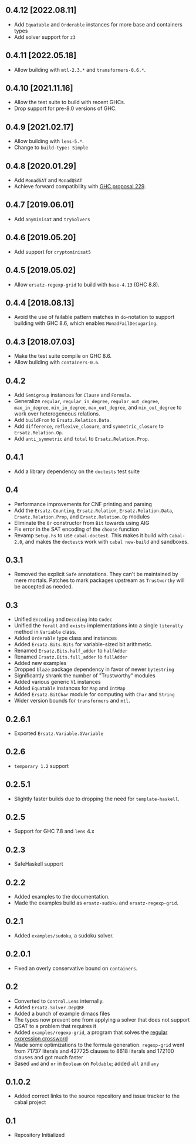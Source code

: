 0.4.12 [2022.08.11]
-------------------
* Add `Equatable` and `Orderable` instances for more base and containers types
* Add solver support for `z3`

0.4.11 [2022.05.18]
-------------------
* Allow building with `mtl-2.3.*` and `transformers-0.6.*`.

0.4.10 [2021.11.16]
-------------------
* Allow the test suite to build with recent GHCs.
* Drop support for pre-8.0 versions of GHC.

0.4.9 [2021.02.17]
------------------
* Allow building with `lens-5.*`.
* Change to `build-type: Simple`

0.4.8 [2020.01.29]
------------------
* Add `MonadSAT` and `MonadQSAT`
* Achieve forward compatibility with
  [GHC proposal 229](https://github.com/ghc-proposals/ghc-proposals/blob/master/proposals/0229-whitespace-bang-patterns.rst).

0.4.7 [2019.06.01]
------------------
* Add `anyminisat` and `trySolvers`

0.4.6 [2019.05.20]
------------------
* Add support for `cryptominisat5`

0.4.5 [2019.05.02]
------------------
* Allow `ersatz-regexp-grid` to build with `base-4.13` (GHC 8.8).

0.4.4 [2018.08.13]
------------------
* Avoid the use of failable pattern matches in `do`-notation to support
  building with GHC 8.6, which enables `MonadFailDesugaring`.

0.4.3 [2018.07.03]
------------------
* Make the test suite compile on GHC 8.6.
* Allow building with `containers-0.6`.

0.4.2
-----
* Add `Semigroup` instances for `Clause` and `Formula`.
* Generalize `regular`, `regular_in_degree`, `regular_out_degree`,
  `max_in_degree`, `min_in_degree`, `max_out_degree`, and `min_out_degree` to
  work over heterogeneous relations.
* Add `buildFrom` to `Ersatz.Relation.Data`.
* Add `difference`, `reflexive_closure`, and `symmetric_closure` to
  `Ersatz.Relation.Op`.
* Add `anti_symmetric` and `total` to `Ersatz.Relation.Prop`.

0.4.1
-----
* Add a library dependency on the `doctests` test suite

0.4
---
* Performance improvements for CNF printing and parsing
* Add the `Ersatz.Counting`, `Ersatz.Relation`, `Ersatz.Relation.Data`,
  `Ersatz.Relation.Prop`, and `Ersatz.Relation.Op` modules
* Eliminate the `Or` constructor from `Bit` towards using AIG
* Fix error in the SAT encoding of the `choose` function
* Revamp `Setup.hs` to use `cabal-doctest`. This makes it build
  with `Cabal-2.0`, and makes the `doctest`s work with `cabal new-build` and
  sandboxes.

0.3.1
-----
* Removed the explicit `Safe` annotations. They can't be maintained by mere mortals. Patches to mark packages upstream as `Trustworthy` will be accepted as needed.

0.3
-----
* Unified `Encoding` and `Decoding` into `Codec`
* Unified the `forall` and `exists` implementations into a single `literally`
  method in `Variable` class.
* Added `Orderable` type class and instances
* Added `Ersatz.Bits.Bits` for variable-sized bit arithmetic.
* Renamed `Ersatz.Bits.half_adder` to `halfAdder`
* Renamed `Ersatz.Bits.full_adder` to `fullAdder`
* Added new examples
* Dropped `blaze` package dependency in favor of newer `bytestring`
* Significantly shrank the number of "Trustworthy" modules
* Added various generic `V1` instances
* Added `Equatable` instances for `Map` and `IntMap`
* Added `Ersatz.BitChar` module for computing with `Char` and `String`
* Wider version bounds for `transformers` and `mtl`.

0.2.6.1
-----
* Exported `Ersatz.Variable.GVariable`

0.2.6
-----
* `temporary 1.2` support

0.2.5.1
-------
* Slightly faster builds due to dropping the need for `template-haskell`.

0.2.5
-----
* Support for GHC 7.8 and `lens` 4.x

0.2.3
-----
* SafeHaskell support

0.2.2
-----
* Added examples to the documentation.
* Made the examples build as `ersatz-sudoku` and `ersatz-regexp-grid`.

0.2.1
-----
* Added `examples/sudoku`, a sudoku solver.

0.2.0.1
-------
* Fixed an overly conservative bound on `containers`.

0.2
---
* Converted to `Control.Lens` internally.
* Added `Ersatz.Solver.DepQBF`
* Added a bunch of example dimacs files
* The types now prevent one from applying a solver that does not support QSAT
  to a problem that requires it
* Added `examples/regexp-grid`, a program that solves the [regular expression
  crossword](http://www.coinheist.com/rubik/a_regular_crossword/grid.pdf)
* Made some optimizations to the formula generation. `regexp-grid` went from
  71737 literals and 427725 clauses to 8618 literals and 172100 clauses and got
  much faster
* Based `and` and `or` in `Boolean` on `Foldable`; added `all` and `any`

0.1.0.2
-----
* Added correct links to the source repository and issue tracker to the cabal project

0.1
---
* Repository Initialized
